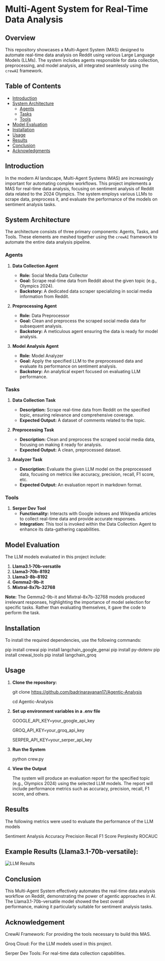 # Multi-Agent System for Real-Time Data Analysis

## Overview

This repository showcases a Multi-Agent System (MAS) designed to automate real-time data analysis on Reddit using various Large Language Models (LLMs). The system includes agents responsible for data collection, preprocessing, and model analysis, all integrated seamlessly using the `crewAI` framework.

## Table of Contents

- [Introduction](#introduction)
- [System Architecture](#system-architecture)
  - [Agents](#agents)
  - [Tasks](#tasks)
  - [Tools](#tools)
- [Model Evaluation](#model-evaluation)
- [Installation](#installation)
- [Usage](#usage)
- [Results](#results)
- [Conclusion](#conclusion)
- [Acknowledgments](#acknowledgments)

## Introduction

In the modern AI landscape, Multi-Agent Systems (MAS) are increasingly important for automating complex workflows. This project implements a MAS for real-time data analysis, focusing on sentiment analysis of Reddit data related to the 2024 Olympics. The system employs various LLMs to scrape data, preprocess it, and evaluate the performance of the models on sentiment analysis tasks.

## System Architecture

The architecture consists of three primary components: Agents, Tasks, and Tools. These elements are meshed together using the `crewAI` framework to automate the entire data analysis pipeline.

### Agents

1. **Data Collection Agent**
   - **Role:** Social Media Data Collector
   - **Goal:** Scrape real-time data from Reddit about the given topic (e.g., Olympics 2024).
   - **Backstory:** A dedicated data scraper specializing in social media information from Reddit.

2. **Preprocessing Agent**
   - **Role:** Data Preprocessor
   - **Goal:** Clean and preprocess the scraped social media data for subsequent analysis.
   - **Backstory:** A meticulous agent ensuring the data is ready for model analysis.

3. **Model Analysis Agent**
   - **Role:** Model Analyzer
   - **Goal:** Apply the specified LLM to the preprocessed data and evaluate its performance on sentiment analysis.
   - **Backstory:** An analytical expert focused on evaluating LLM performance.

### Tasks

1. **Data Collection Task**
   - **Description:** Scrape real-time data from Reddit on the specified topic, ensuring relevance and comprehensive coverage.
   - **Expected Output:** A dataset of comments related to the topic.
  
2. **Preprocessing Task**
   - **Description:** Clean and preprocess the scraped social media data, focusing on making it ready for analysis.
   - **Expected Output:** A clean, preprocessed dataset.
  
3. **Analyzer Task**
   - **Description:** Evaluate the given LLM model on the preprocessed data, focusing on metrics like accuracy, precision, recall, F1 score, etc.
   - **Expected Output:** An evaluation report in markdown format.

### Tools

1. **Serper Dev Tool**
   - **Functionality:** Interacts with Google indexes and Wikipedia articles to collect real-time data and provide accurate responses.
   - **Integration:** This tool is invoked within the Data Collection Agent to enhance its data-gathering capabilities.

## Model Evaluation

The LLM models evaluated in this project include:

1. **Llama3.1-70b-versatile**
2. **Llama3-70b-8192**
3. **Llama3-8b-8192**
3. **Gemma2-9b-it**
4. **Mixtral-8x7b-32768**

**Note:** The Gemma2-9b-it and Mixtral-8x7b-32768 models produced irrelevant responses, highlighting the importance of model selection for specific tasks. Rather than evaluating themselves, it gave the code to perform the task.

## Installation

To install the required dependencies, use the following commands:

  pip install crewai
  pip install langchain_google_genai
  pip install py-dotenv
  pip install crewai_tools
  pip install langchain_groq

## Usage

1. **Clone the repository:**

   git clone https://github.com/badrinarayanan17/Agentic-Analysis

   cd Agentic-Analysis

2. **Set up environment variables in a .env file**

   GOOGLE_API_KEY=your_google_api_key

   GROQ_API_KEY=your_groq_api_key

   SERPER_API_KEY=your_serper_api_key

3. **Run the System**
    
   python crew.py

4. **View the Output**

   The system will produce an evaluation report for the specified topic (e.g., Olympics 2024) using the selected LLM models. The report will include performance metrics such as accuracy, precision, recall, F1   
   score, and others.
   
## Results

The following metrics were used to evaluate the performance of the LLM models

  Sentiment Analysis Accuracy
  Precision
  Recall
  F1 Score
  Perplexity
  ROCAUC

## Example Results (Llama3.1-70b-versatile):

  ![LLM Results](https://github.com/user-attachments/assets/dad1b7a5-6859-48f8-ad98-a830e3f902fa)


## Conclusion

  This Multi-Agent System effectively automates the real-time data analysis workflow on Reddit, demonstrating the power of agentic approaches in AI. The Llama3.1-70b-versatile model showed the best overall   
  performance, making it particularly suitable for sentiment analysis tasks.

## Acknowledgement

  CrewAI Framework: For providing the tools necessary to build this MAS.

  Groq Cloud: For the LLM models used in this project.

  Serper Dev Tools: For real-time data collection capabilities.
